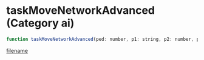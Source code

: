 # taskMoveNetworkAdvanced (Category ai)

```js
function taskMoveNetworkAdvanced(ped: number, p1: string, p2: number, p3: number, p4: number, p5: number, p6: number, p7: number, p8: number, p9: number, p10: boolean, animDict: string, flags: int): void
```

[filename](taskMoveNetworkAdvanced_m.md ':include')